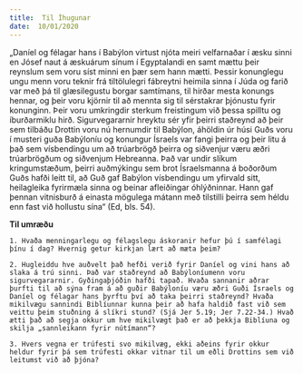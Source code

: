 ```yaml
---
title:  Til Íhugunar
date:  10/01/2020
---
```


„Daníel og félagar hans í Babýlon virtust njóta meiri velfarnaðar í æsku sinni en Jósef naut á æskuárum sínum í Egyptalandi en samt mættu þeir reynslum sem voru síst minni en þær sem hann mætti. Þessir konunglegu ungu menn voru teknir frá tiltölulegri fábreytni heimila sinna í Júda og farið var með þá til glæsilegustu borgar samtímans, til hirðar mesta konungs hennar, og þeir voru kjörnir til að mennta sig til sérstakrar þjónustu fyrir konunginn. Þeir voru umkringdir sterkum freistingum við þessa spilltu og íburðarmiklu hirð. Sigurvegararnir hreyktu sér yfir þeirri staðreynd að þeir sem tilbáðu Drottin voru nú hernumdir til Babýlon, áhöldin úr húsi Guðs voru í musteri guða Babýloníu og konungur Ísraels var fangi þeirra og þeir litu á það sem vísbendingu um að trúarbrögð þeirra og siðvenjur væru æðri trúarbrögðum og siðvenjum Hebreanna. Það var undir slíkum kringumstæðum, þeirri auðmýkingu sem brot Ísraelsmanna á boðorðum Guðs hafði leitt til, að Guð gaf Babýlon vísbendingu um yfirvald sitt, heilagleika fyrirmæla sinna og beinar afleiðingar óhlýðninnar. Hann gaf þennan vitnisburð á einasta mögulega mátann með tilstilli þeirra sem héldu enn fast við hollustu sína“ (Ed, bls. 54).

**Til umræðu**

`1. Hvaða menningarlegu og félagslegu áskoranir hefur þú í samfélagi þínu í dag? Hvernig getur kirkjan lært að mæta þeim?`

`2. Hugleiddu hve auðvelt það hefði verið fyrir Daníel og vini hans að slaka á trú sinni. Það var staðreynd að Babýloníumenn voru sigurvegararnir. Gyðingaþjóðin hafði tapað. Hvaða sannanir aðrar þurfti til að sýna fram á að guðir Babýloníu væru æðri Guði Ísraels og Daníel og félagar hans þyrftu því að taka þeirri staðreynd? Hvaða mikilvægu sannindi Biblíunnar kunna þeir að hafa haldið fast við sem veittu þeim stuðning á slíkri stund? (Sjá Jer 5.19; Jer 7.22-34.) Hvað ætti það að segja okkur um hve mikilvægt það er að þekkja Biblíuna og skilja „sannleikann fyrir nútímann“?`

`3. Hvers vegna er trúfesti svo mikilvæg, ekki aðeins fyrir okkur heldur fyrir þá sem trúfesti okkar vitnar til um eðli Drottins sem við leitumst við að þjóna?`